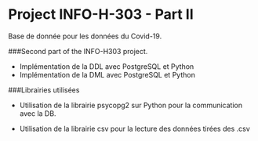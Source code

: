 # Project INFO-H-303 - Part II
Base de donnée pour les données du Covid-19.

###Second part of the INFO-H303 project.
- Implémentation de la DDL avec PostgreSQL et Python
- Implémentation de la DML avec PostgreSQL et Python

###Librairies utilisées
- Utilisation de la librairie psycopg2 sur Python pour la communication
  avec la DB.

- Utilisation de la librairie csv pour la lecture des données tirées des .csv